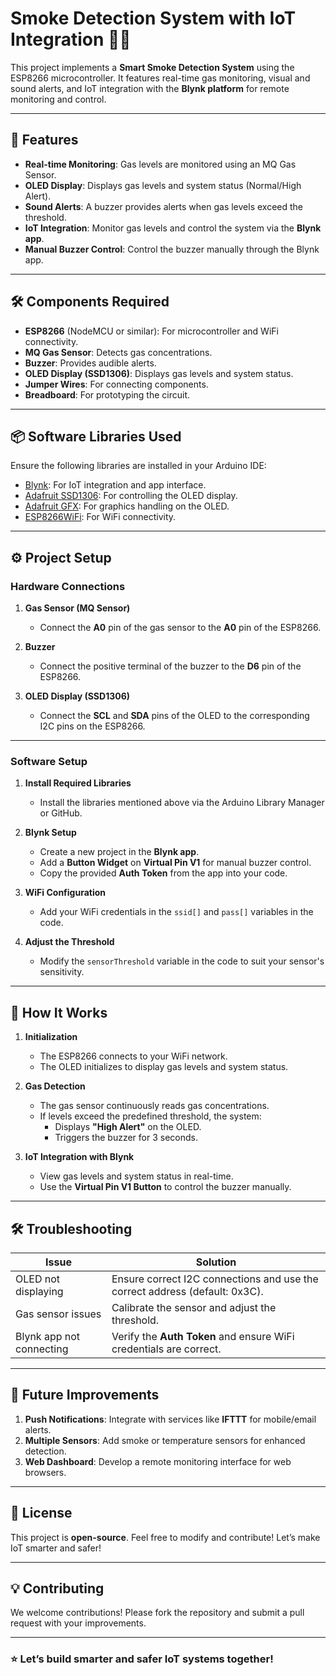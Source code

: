 # Smoke Detection System with IoT Integration 🚨🌐  

This project implements a **Smart Smoke Detection System** using the ESP8266 microcontroller. It features real-time gas monitoring, visual and sound alerts, and IoT integration with the **Blynk platform** for remote monitoring and control.

---

## 📌 Features  
- **Real-time Monitoring**: Gas levels are monitored using an MQ Gas Sensor.  
- **OLED Display**: Displays gas levels and system status (Normal/High Alert).  
- **Sound Alerts**: A buzzer provides alerts when gas levels exceed the threshold.  
- **IoT Integration**: Monitor gas levels and control the system via the **Blynk app**.  
- **Manual Buzzer Control**: Control the buzzer manually through the Blynk app.  

---

## 🛠️ Components Required  
- **ESP8266** (NodeMCU or similar): For microcontroller and WiFi connectivity.  
- **MQ Gas Sensor**: Detects gas concentrations.  
- **Buzzer**: Provides audible alerts.  
- **OLED Display (SSD1306)**: Displays gas levels and system status.  
- **Jumper Wires**: For connecting components.  
- **Breadboard**: For prototyping the circuit.  

---

## 📦 Software Libraries Used  
Ensure the following libraries are installed in your Arduino IDE:  
- [Blynk](https://github.com/blynkkk/blynk-library): For IoT integration and app interface.  
- [Adafruit SSD1306](https://github.com/adafruit/Adafruit_SSD1306): For controlling the OLED display.  
- [Adafruit GFX](https://github.com/adafruit/Adafruit-GFX-Library): For graphics handling on the OLED.  
- [ESP8266WiFi](https://arduino-esp8266.readthedocs.io/en/latest/): For WiFi connectivity.  

---

## ⚙️ Project Setup  

### Hardware Connections  
1. **Gas Sensor (MQ Sensor)**  
   - Connect the **A0** pin of the gas sensor to the **A0** pin of the ESP8266.  

2. **Buzzer**  
   - Connect the positive terminal of the buzzer to the **D6** pin of the ESP8266.  

3. **OLED Display (SSD1306)**  
   - Connect the **SCL** and **SDA** pins of the OLED to the corresponding I2C pins on the ESP8266.  

---

### Software Setup  

1. **Install Required Libraries**  
   - Install the libraries mentioned above via the Arduino Library Manager or GitHub.  

2. **Blynk Setup**  
   - Create a new project in the **Blynk app**.  
   - Add a **Button Widget** on **Virtual Pin V1** for manual buzzer control.  
   - Copy the provided **Auth Token** from the app into your code.  

3. **WiFi Configuration**  
   - Add your WiFi credentials in the `ssid[]` and `pass[]` variables in the code.  

4. **Adjust the Threshold**  
   - Modify the `sensorThreshold` variable in the code to suit your sensor's sensitivity.  

---

## 🚀 How It Works  

1. **Initialization**  
   - The ESP8266 connects to your WiFi network.  
   - The OLED initializes to display gas levels and system status.  

2. **Gas Detection**  
   - The gas sensor continuously reads gas concentrations.  
   - If levels exceed the predefined threshold, the system:  
     - Displays **"High Alert"** on the OLED.  
     - Triggers the buzzer for 3 seconds.  

3. **IoT Integration with Blynk**  
   - View gas levels and system status in real-time.  
   - Use the **Virtual Pin V1 Button** to control the buzzer manually.  

---

## 🛠️ Troubleshooting  

| Issue                | Solution                                                                 |
|----------------------|-------------------------------------------------------------------------|
| OLED not displaying  | Ensure correct I2C connections and use the correct address (default: 0x3C). |
| Gas sensor issues    | Calibrate the sensor and adjust the threshold.                         |
| Blynk app not connecting | Verify the **Auth Token** and ensure WiFi credentials are correct.    |

---

## 🚀 Future Improvements  

1. **Push Notifications**: Integrate with services like **IFTTT** for mobile/email alerts.  
2. **Multiple Sensors**: Add smoke or temperature sensors for enhanced detection.  
3. **Web Dashboard**: Develop a remote monitoring interface for web browsers.  

---

## 📜 License  
This project is **open-source**. Feel free to modify and contribute! Let’s make IoT smarter and safer!  

---

## 💡 Contributing  
We welcome contributions! Please fork the repository and submit a pull request with your improvements.  

---  

### ⭐ Let’s build smarter and safer IoT systems together!  

